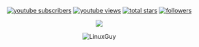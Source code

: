 <p align="center">
  <a href="https://www.youtube.com/@LinuxGuyNepal?sub_confirmation=1">
    <img alt="youtube subscribers" title="Subscribe to my YouTube channel" src="https://custom-icon-badges.demolab.com/youtube/channel/subscribers/UCAjjnk-f4HkNP5lRBBLXQDg?color=%23E05D44&label=SUBSCRIBE&logo=video&logoColor=white&style=for-the-badge&labelColor=CE4630"/></a>
  <a href="https://www.youtube.com/@LinuxGuyNepal">
    <img alt="youtube views" title="YouTube views" src="https://custom-icon-badges.demolab.com/youtube/channel/views/UCAjjnk-f4HkNP5lRBBLXQDg?color=%23E1AD0E&logo=video&logoColor=white&style=for-the-badge&labelColor=C79600"/></a> 
  <a href="https://github.com/LinuxNerdBTW?tab=repositories&sort=stargazers">
    <img alt="total stars" title="Total stars on GitHub" src="https://custom-icon-badges.demolab.com/github/stars/LinuxNerdBTW?color=55960c&style=for-the-badge&labelColor=488207&logo=star"/></a>
  <a href="https://github.com/LinuxNerdBTW?tab=followers">
    <img alt="followers" title="Follow me on Github" src="https://custom-icon-badges.demolab.com/github/followers/DenverCoder1?color=236ad3&labelColor=1155ba&style=for-the-badge&logo=person-add&label=Follow&logoColor=white"/></a>

</p>

<p align="center"> <img src="https://github-readme-stats.vercel.app/api/top-langs/?username=LinuxNerdBTW" />

<p align="center"> <img src="https://github-readme-stats.vercel.app/api?username=LinuxNerdBTW&show_icons=true&theme=default" alt="LinuxGuy" />
